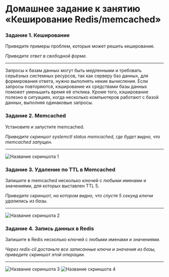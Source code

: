 # Домашнее задание к занятию «Кеширование Redis/memcached»

### Задание 1. Кеширование 

Приведите примеры проблем, которые может решить кеширование. 

*Приведите ответ в свободной форме.*

---
Запросы к базам данных могут быть медленными и требовать серьёзных системных ресурсов, так как серверу баз данных, для формирования ответа, нужно выполнять некие вычисления. Если запросы повторяются, кэширование их средствами базы данных поможет уменьшить время её отклика. Кроме того, кэширование полезно в ситуациях, когда несколько компьютеров работают с базой данных, выполняя одинаковые запросы.

### Задание 2. Memcached

Установите и запустите memcached.

*Приведите скриншот systemctl status memcached, где будет видно, что memcached запущен.*

---
![Название скриншота 1](https://github.com/gribova-anastasia/srlb-17/blob/ee8efd84a28e52187540a44150c7d6b0aff8efcd/memcached.png)

### Задание 3. Удаление по TTL в Memcached

Запишите в memcached несколько ключей с любыми именами и значениями, для которых выставлен TTL 5. 

*Приведите скриншот, на котором видно, что спустя 5 секунд ключи удалились из базы.*

---
![Название скриншота 2](https://github.com/gribova-anastasia/srlb-17/blob/1f1040250738fdf06b23f2ec25be34cb73fe4aa9/memcached2.png)


### Задание 4. Запись данных в Redis

Запишите в Redis несколько ключей с любыми именами и значениями. 

*Через redis-cli достаньте все записанные ключи и значения из базы, приведите скриншот этой операции.*

---
![Название скриншота 3](https://github.com/gribova-anastasia/srlb-17/blob/1f1040250738fdf06b23f2ec25be34cb73fe4aa9/redis.png)
![Название скриншота 4](https://github.com/gribova-anastasia/srlb-17/blob/1f1040250738fdf06b23f2ec25be34cb73fe4aa9/redis2.png)

